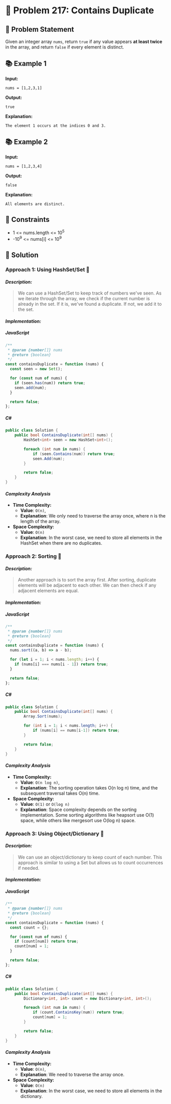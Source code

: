 # 💬 Problem 217: Contains Duplicate

## 📝 Problem Statement

Given an integer array `nums`, return `true` if any value appears **at least twice** in the array, and return `false` if every element is distinct.

## 📚 Example 1

**Input:**

```
nums = [1,2,3,1]
```

**Output:**

```
true
```

**Explanation:**

```
The element 1 occurs at the indices 0 and 3.
```

## 📚 Example 2
**Input:**

```
nums = [1,2,3,4]
```

**Output:**

```
false
```

**Explanation:**

```
All elements are distinct.
```

## 📏 Constraints

- 1 <= nums.length <= 10<sup>5</sup>
- -10<sup>9</sup> <= nums[i] <= 10<sup>9</sup>

## 🎯 Solution

### Approach 1: Using HashSet/Set 🚀

#### _Description:_

> We can use a HashSet/Set to keep track of numbers we've seen. As we iterate through the array, we check if the current number is already in the set. If it is, we've found a duplicate. If not, we add it to the set. 

#### _Implementation:_

##### JavaScript

```javascript
/**
 * @param {number[]} nums
 * @return {boolean}
 */
const containsDuplicate = function (nums) {
  const seen = new Set();

  for (const num of nums) {
    if (seen.has(num)) return true;
    seen.add(num);
  }

  return false;
};
```

##### C#

```csharp
public class Solution {
    public bool ContainsDuplicate(int[] nums) {
        HashSet<int> seen = new HashSet<int>();

        foreach (int num in nums) {
            if (seen.Contains(num)) return true;
            seen.Add(num);
        }

        return false;
    }
}
```

#### _Complexity Analysis_

- **Time Complexity:**
  - **Value**: `O(n)`,
  - **Explanation**: We only need to traverse the array once, where n is the length of the array.
- **Space Complexity:**
  - **Value**: `O(n)`
  - **Explanation**: In the worst case, we need to store all elements in the HashSet when there are no duplicates.

### Approach 2: Sorting 🚀

#### _Description:_

> Another approach is to sort the array first. After sorting, duplicate elements will be adjacent to each other. We can then check if any adjacent elements are equal.

#### _Implementation:_

##### JavaScript

```javascript
/**
 * @param {number[]} nums
 * @return {boolean}
 */
const containsDuplicate = function (nums) {
  nums.sort((a, b) => a - b);

  for (let i = 1; i < nums.length; i++) {
    if (nums[i] === nums[i - 1]) return true;
  }

  return false;
};
```

##### C#

```csharp
public class Solution {
    public bool ContainsDuplicate(int[] nums) {
        Array.Sort(nums);

        for (int i = 1; i < nums.length; i++) {
            if (nums[i] == nums[i-1]) return true;
        }

        return false;
    }
}
```

#### _Complexity Analysis_

- **Time Complexity:**
  - **Value**: `O(n log n)`,
  - **Explanation**: The sorting operation takes O(n log n) time, and the subsequent traversal takes O(n) time.
- **Space Complexity:**
  - **Value**: `O(1)` or `O(log n)`
  - **Explanation**: Space complexity depends on the sorting implementation. Some sorting algorithms like heapsort use O(1) space, while others like mergesort use O(log n) space.

### Approach 3: Using Object/Dictionary 🚀

#### _Description:_

> We can use an object/dictionary to keep count of each number. This approach is similar to using a Set but allows us to count occurrences if needed.

#### _Implementation:_

##### JavaScript

```javascript
/**
 * @param {number[]} nums
 * @return {boolean}
 */
const containsDuplicate = function (nums) {
  const count = {};

  for (const num of nums) {
    if (count[num]) return true;
    count[num] = 1;
  }

  return false;
};
```

##### C#

```csharp
public class Solution {
    public bool ContainsDuplicate(int[] nums) {
        Dictionary<int, int> count = new Dictionary<int, int>();

        foreach (int num in nums) {
            if (count.ContainsKey(num)) return true;
            count[num] = 1;
        }

        return false;
    }
}
```

#### _Complexity Analysis_

- **Time Complexity:**
  - **Value**: `O(n)`,
  - **Explanation**: We need to traverse the array once.
- **Space Complexity:**
  - **Value**: `O(n)`
  - **Explanation**: In the worst case, we need to store all elements in the dictionary.
